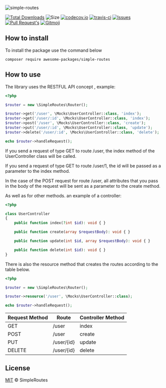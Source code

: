 ![simple-routes](https://socialify.git.ci/awesome-packages/awesome-routes/image?description=1&font=Raleway&owner=1&theme=Dark)

[![Total Downloads](https://img.shields.io/packagist/dt/awesome-packages/simple-routes?style=flat-square)](https://packagist.org/packages/awesome-packages/simple-routes)
![Size](https://img.shields.io/github/languages/code-size/awesome-packages/simple-routes?style=flat-square)
[![codecov.io](https://img.shields.io/codecov/c/github/awesome-packages/simple-routes?style=flat-square)](https://codecov.io/github/awesome-packages/simple-routes?branch=master)
[![travis-ci](https://img.shields.io/travis/awesome-packages/simple-routes?style=flat-square)](https://travis-ci.com/github/awesome-packages/simple-routes)
[![Issues](https://img.shields.io/github/issues/awesome-packages/simple-routes?style=flat-square)](https://github.com/awesome-packages/simple-routes/issues)
[![Pull Request's](https://img.shields.io/github/issues-pr/awesome-packages/simple-routes?style=flat-square)](https://github.com/awesome-packages/simple-routes/pulls)
<a href="https://gitmoji.dev">
  <img src="https://img.shields.io/badge/gitmoji-%20😜%20😍-FFDD67.svg?style=flat-square" alt="Gitmoji">
</a>

## How to install

To install the package use the command below

`composer require awesome-packages/simple-routes`

## How to use

The library uses the RESTFUL API concept , example:

```php
<?php

$router = new \SimpleRoutes\Router();

$router->get('/user', \Mocks\UserController::class, 'index');
$router->get('/user/:id', \Mocks\UserController::class, 'index');
$router->post('/user', \Mocks\UserController::class, 'create');
$router->put('/user/:id', \Mocks\UserController::class, 'update');
$router->delete('/user/:id', \Mocks\UserController::class, 'delete');

echo $router->handleRequest();
```

If you send a request of type GET to route /user, the index method of the UserController class will be called.

If you send a request of type GET to route /user/1, the id will be passed as a parameter to the index method.

In the case of the POST request for route /user, all attributes that you pass in the body of the request will be sent as a parameter to the create method.

As well as for other methods. an example of a controller:

```php
<?php

class UserController
{
    public function index(?int $id): void { }

    public function create(array $requestBody): void { }

    public function update(int $id, array $requestBody): void { }

    public function delete(int $id): void { }
}
```

There is also the resource method that creates the routes according to the table below.

```php
<?php

$router = new \SimpleRoutes\Router();

$router->resource('/user', \Mocks\UserController::class);

echo $router->handleRequest();
```


| Request Method | Route      | Controller Method |
|----------------|------------|-------------------|
| GET            | /user      | index             |
| POST           | /user      | create            |
| PUT            | /user/{id} | update            |
| DELETE         | /user/{id} | delete            |

## License

[MIT](LICENSE) &copy; SimpleRoutes
